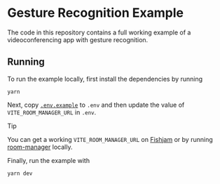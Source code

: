 # Gesture Recognition Example

The code in this repository contains a full working example of a videoconferencing app with gesture recognition.

## Running

To run the example locally, first install the dependencies by running

```
yarn
```

Next, copy [`.env.example`](.env.example) to `.env` and then update the value of `VITE_ROOM_MANAGER_URL` in `.env`.

> [!tip]
> You can get a working `VITE_ROOM_MANAGER_URL` on [Fishjam](https://fishjam.io/app) or by running [room-manager](https://github.com/fishjam-cloud/js-server-sdk/tree/main/examples/room-manager) locally.

Finally, run the example with

```sh
yarn dev
```
